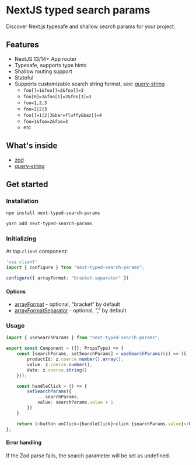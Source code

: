 # NextJS typed search params
Discover Next.js typesafe and shallow search params for your project.

## Features
* NextJS 13/14+ App router
* Typesafe, supports type hints
* Shallow routing support
* Stateful
* Supports customizable search string format, see: [query-string](https://www.npmjs.com/package/query-string#arrayformat)
  * `foo[]=1&foo[]=2&foo[]=3`
  * `foo[0]=1&foo[1]=2&foo[3]=3`
  * `foo=1,2,3`
  * `foo=1|2|3`
  * `foo[]=1|2|3&bar=fluffy&baz[]=4`
  * `foo=1&foo=2&foo=3`
  * etc

## What's inside
* [zod](https://www.npmjs.com/package/zod)
* [query-string](https://www.npmjs.com/package/query-string)

## Get started
### Installation
```bash
npm install next-typed-search-params
```
```bash
yarn add next-typed-search-params
```

### Initializing
At top `client` component:

```typescript
'use client'
import { configure } from "next-typed-search-params";

configure({ arrayFormat: "bracket-separator" })
```

#### Options
* [arrayFormat](https://www.npmjs.com/package/query-string#arrayformat) - optional, "bracket" by default
* [arrayFormatSeparator](https://www.npmjs.com/package/query-string#arrayformatseparator) - optional, "," by default

### Usage
```typescript jsx
import { useSearchParams } from "next-typed-search-params";

export const Component = ({}: PropsType) => {
    const [searchParams, setSearchParams] = useSearchParams((z) => ({
        productId: z.coerce.number().array(),
        value: z.coerce.number(),
        date: z.coerce.string()
    }));

    const handleClick = () => {
        setSearchParams({
            ...searchParams,
            value: searchParams.value + 1
        })
    }

    return (<button onClick={handleClick}>click {searchParams.value}</button>);
};
```

#### Error handling
If the Zod parse fails, the search parameter will be set as undefined.
